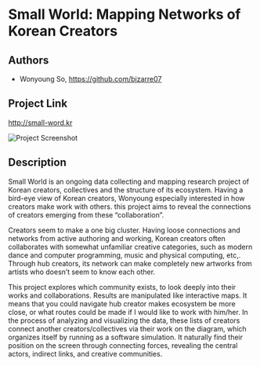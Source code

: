 # Small World: Mapping Networks of Korean Creators

## Authors
- Wonyoung So, https://github.com/bizarre07

## Project Link

http://small-word.kr

![Project Screenshot](../project_images/screenshot_01.png?raw=true "Project Screenshot")


## Description
Small World is an ongoing data collecting and mapping research project of Korean creators, collectives and the structure of its ecosystem. Having a bird-eye view of Korean creators, Wonyoung especially interested in how creators make work with others. this project aims to reveal the connections of creators emerging from these “collaboration”.

Creators seem to make a one big cluster. Having loose connections and networks from active authoring and working, Korean creators often collaborates with somewhat unfamiliar creative categories, such as modern dance and computer programming, music and physical computing, etc,. Through hub creators, its network can make completely new artworks from artists who doesn’t seem to know each other.

This project explores which community exists, to look deeply into their works and collaborations. Results are manipulated like interactive maps. It means that you could navigate hub creator makes ecosystem be more close, or what routes could be made if I would like to work with him/her. In the process of analyzing and visualizing the data, these lists of creators connect another creators/collectives via their work on the diagram, which organizes itself by running as a software simulation. It naturally find their position on the screen through connecting forces, revealing the central actors, indirect links, and creative communities.

